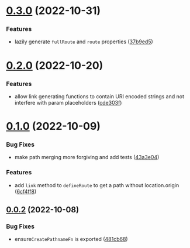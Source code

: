 # [0.3.0](https://github.com/erictooth/define-route/compare/v0.2.0...v0.3.0) (2022-10-31)


### Features

* lazily generate `fullRoute` and `route` properties ([37b9ed5](https://github.com/erictooth/define-route/commit/37b9ed5ea56e9016c4d73983eff0110c7d044d1e))

# [0.2.0](https://github.com/erictooth/define-route/compare/v0.1.0...v0.2.0) (2022-10-20)


### Features

* allow link generating functions to contain URI encoded strings and not interfere with param placeholders ([cde303f](https://github.com/erictooth/define-route/commit/cde303fe104bd4d49d9f9735c9aa3b0100c97ea8))

# [0.1.0](https://github.com/erictooth/define-route/compare/v0.0.2...v0.1.0) (2022-10-09)


### Bug Fixes

* make path merging more forgiving and add tests ([43a3e04](https://github.com/erictooth/define-route/commit/43a3e045d12f12b74948ce248e45d06412ab06e2))


### Features

* add `link` method to `defineRoute` to get a path without location.origin ([6cf4ff8](https://github.com/erictooth/define-route/commit/6cf4ff8b352fb53b7e1550300960ba9b06f943d2))

## [0.0.2](https://github.com/erictooth/define-route/compare/v0.0.1...v0.0.2) (2022-10-08)


### Bug Fixes

* ensure`CreatePathnameFn` is exported ([481cb68](https://github.com/erictooth/define-route/commit/481cb6857efd72b3631a71e4c1bf47af62359cdc))
